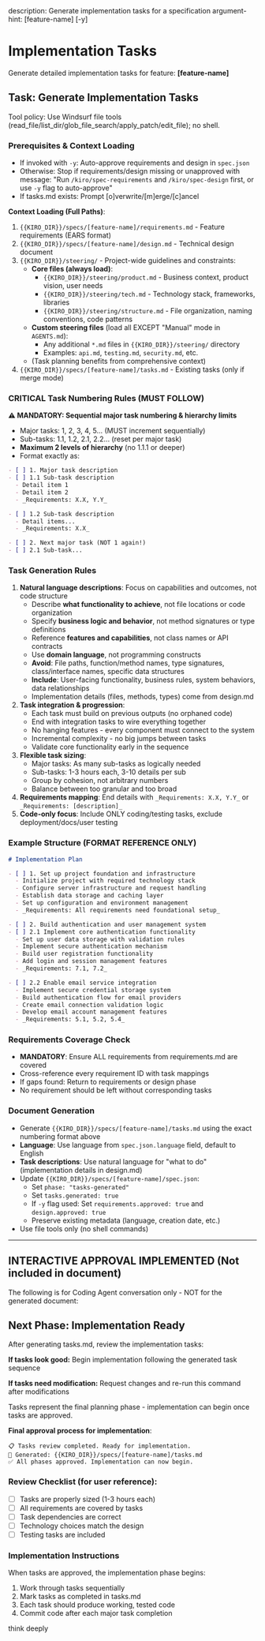 <meta>
description: Generate implementation tasks for a specification
argument-hint: [feature-name] [-y]
</meta>

# Implementation Tasks

Generate detailed implementation tasks for feature: **[feature-name]**

## Task: Generate Implementation Tasks

Tool policy: Use Windsurf file tools (read_file/list_dir/glob_file_search/apply_patch/edit_file); no shell.

### Prerequisites & Context Loading
- If invoked with `-y`: Auto-approve requirements and design in `spec.json`
- Otherwise: Stop if requirements/design missing or unapproved with message:
  "Run `/kiro/spec-requirements` and `/kiro/spec-design` first, or use `-y` flag to auto-approve"
- If tasks.md exists: Prompt [o]verwrite/[m]erge/[c]ancel

**Context Loading (Full Paths)**:
1. `{{KIRO_DIR}}/specs/[feature-name]/requirements.md` - Feature requirements (EARS format)
2. `{{KIRO_DIR}}/specs/[feature-name]/design.md` - Technical design document
3. `{{KIRO_DIR}}/steering/` - Project-wide guidelines and constraints:
   - **Core files (always load)**:
     - `{{KIRO_DIR}}/steering/product.md` - Business context, product vision, user needs
     - `{{KIRO_DIR}}/steering/tech.md` - Technology stack, frameworks, libraries
     - `{{KIRO_DIR}}/steering/structure.md` - File organization, naming conventions, code patterns
   - **Custom steering files** (load all EXCEPT "Manual" mode in `AGENTS.md`):
     - Any additional `*.md` files in `{{KIRO_DIR}}/steering/` directory
     - Examples: `api.md`, `testing.md`, `security.md`, etc.
   - (Task planning benefits from comprehensive context)
4. `{{KIRO_DIR}}/specs/[feature-name]/tasks.md` - Existing tasks (only if merge mode)

### CRITICAL Task Numbering Rules (MUST FOLLOW)

**⚠️ MANDATORY: Sequential major task numbering & hierarchy limits**
- Major tasks: 1, 2, 3, 4, 5... (MUST increment sequentially)
- Sub-tasks: 1.1, 1.2, 2.1, 2.2... (reset per major task)
- **Maximum 2 levels of hierarchy** (no 1.1.1 or deeper)
- Format exactly as:
```markdown
- [ ] 1. Major task description
- [ ] 1.1 Sub-task description
  - Detail item 1
  - Detail item 2
  - _Requirements: X.X, Y.Y_

- [ ] 1.2 Sub-task description
  - Detail items...
  - _Requirements: X.X_

- [ ] 2. Next major task (NOT 1 again!)
- [ ] 2.1 Sub-task...
```

### Task Generation Rules

1. **Natural language descriptions**: Focus on capabilities and outcomes, not code structure
   - Describe **what functionality to achieve**, not file locations or code organization
   - Specify **business logic and behavior**, not method signatures or type definitions
   - Reference **features and capabilities**, not class names or API contracts
   - Use **domain language**, not programming constructs
   - **Avoid**: File paths, function/method names, type signatures, class/interface names, specific data structures
   - **Include**: User-facing functionality, business rules, system behaviors, data relationships
   - Implementation details (files, methods, types) come from design.md
2. **Task integration & progression**:
   - Each task must build on previous outputs (no orphaned code)
   - End with integration tasks to wire everything together
   - No hanging features - every component must connect to the system
   - Incremental complexity - no big jumps between tasks
   - Validate core functionality early in the sequence
3. **Flexible task sizing**:
   - Major tasks: As many sub-tasks as logically needed
   - Sub-tasks: 1-3 hours each, 3-10 details per sub
   - Group by cohesion, not arbitrary numbers
   - Balance between too granular and too broad
4. **Requirements mapping**: End details with `_Requirements: X.X, Y.Y_` or `_Requirements: [description]_`
5. **Code-only focus**: Include ONLY coding/testing tasks, exclude deployment/docs/user testing

### Example Structure (FORMAT REFERENCE ONLY)

```markdown
# Implementation Plan

- [ ] 1. Set up project foundation and infrastructure
  - Initialize project with required technology stack
  - Configure server infrastructure and request handling
  - Establish data storage and caching layer
  - Set up configuration and environment management
  - _Requirements: All requirements need foundational setup_

- [ ] 2. Build authentication and user management system
- [ ] 2.1 Implement core authentication functionality
  - Set up user data storage with validation rules
  - Implement secure authentication mechanism
  - Build user registration functionality
  - Add login and session management features
  - _Requirements: 7.1, 7.2_

- [ ] 2.2 Enable email service integration
  - Implement secure credential storage system
  - Build authentication flow for email providers
  - Create email connection validation logic
  - Develop email account management features
  - _Requirements: 5.1, 5.2, 5.4_
```

### Requirements Coverage Check
- **MANDATORY**: Ensure ALL requirements from requirements.md are covered
- Cross-reference every requirement ID with task mappings
- If gaps found: Return to requirements or design phase
- No requirement should be left without corresponding tasks

### Document Generation
- Generate `{{KIRO_DIR}}/specs/[feature-name]/tasks.md` using the exact numbering format above
- **Language**: Use language from `spec.json.language` field, default to English
- **Task descriptions**: Use natural language for "what to do" (implementation details in design.md)
- Update `{{KIRO_DIR}}/specs/[feature-name]/spec.json`:
  - Set `phase: "tasks-generated"`
  - Set `tasks.generated: true`
  - If `-y` flag used: Set `requirements.approved: true` and `design.approved: true`
  - Preserve existing metadata (language, creation date, etc.)
- Use file tools only (no shell commands)

---

## INTERACTIVE APPROVAL IMPLEMENTED (Not included in document)

The following is for Coding Agent conversation only - NOT for the generated document:

## Next Phase: Implementation Ready

After generating tasks.md, review the implementation tasks:

**If tasks look good:**
Begin implementation following the generated task sequence

**If tasks need modification:**
Request changes and re-run this command after modifications

Tasks represent the final planning phase - implementation can begin once tasks are approved.

**Final approval process for implementation**:
```
📋 Tasks review completed. Ready for implementation.
📄 Generated: {{KIRO_DIR}}/specs/[feature-name]/tasks.md
✅ All phases approved. Implementation can now begin.
```

### Review Checklist (for user reference):
- [ ] Tasks are properly sized (1-3 hours each)
- [ ] All requirements are covered by tasks
- [ ] Task dependencies are correct
- [ ] Technology choices match the design
- [ ] Testing tasks are included

### Implementation Instructions
When tasks are approved, the implementation phase begins:
1. Work through tasks sequentially
2. Mark tasks as completed in tasks.md
3. Each task should produce working, tested code
4. Commit code after each major task completion

think deeply